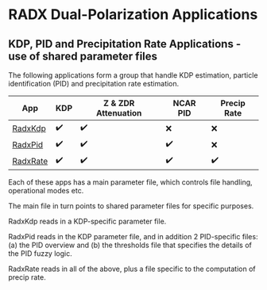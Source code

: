 # RADX Dual-Polarization Applications

## KDP, PID and Precipitation Rate Applications - use of shared parameter files

The following applications form a group that handle KDP estimation, particle identification (PID) and precipitation rate estimation.

| App                       | KDP   | Z & ZDR Attenuation | NCAR PID | Precip Rate |
| -------------             | ----- | ------------------- | -------- | ----------- |
| [RadxKdp](./RadxKdp.md)   | :heavy_check_mark: | :heavy_check_mark: | :x:                | :x:                |
| [RadxPid](./RadxPid.md)   | :heavy_check_mark: | :heavy_check_mark: | :heavy_check_mark: | :x:                |
| [RadxRate](./RadxRate.md) | :heavy_check_mark: | :heavy_check_mark: | :heavy_check_mark: | :heavy_check_mark: |

Each of these apps has a main parameter file, which controls file handling, operational modes etc.

The main file in turn points to shared parameter files for specific purposes.

RadxKdp reads in a KDP-specific parameter file.

RadxPid reads in the KDP parameter file, and in addition 2 PID-specific files: (a) the PID overview and (b) the thresholds file that specifies the details of the PID fuzzy logic.

RadxRate reads in all of the above, plus a file specific to the computation of precip rate.




